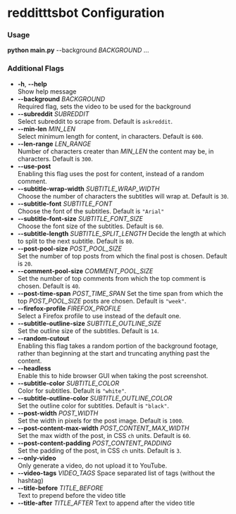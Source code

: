 # redditttsbot Configuration

### Usage
**python main.py** --background _BACKGROUND_ ...

### Additional Flags
* **-h**, **--help**  
  Show help message
* **--background** _BACKGROUND_  
  Required flag, sets the video to be used for the background
* **--subreddit** _SUBREDDIT_  
  Select subreddit to scrape from. Default is `askreddit`.
* **--min-len** _MIN\_LEN_  
  Select minimum length for content, in characters. Default is `600`.
* **--len-range** _LEN\_RANGE_  
    Number of characters creater than _MIN\_LEN_ the content may be, in characters. Default is `300`.
* **--use-post**  
    Enabling this flag uses the post for content, instead of a random comment.
* **--subtitle-wrap-width** _SUBTITLE\_WRAP\_WIDTH_  
    Choose the number of characters the subtitles will wrap at. Default is `30`.
* **--subtitle-font** _SUBTITLE\_FONT_  
    Choose the font of the subtitles. Default is `"Arial"`
* **--subtitle-font-size** _SUBTITLE\_FONT\_SIZE_  
    Choose the font size of the subtitles. Default is `60`.
* **--subtitle-length** _SUBTITLE\_SPLIT\_LENGTH_
    Decide the length at which to split to the next subtitle. Default is `80`.
* **--post-pool-size** _POST\_POOL\_SIZE_  
    Set the number of top posts from which the final post is chosen. Default is `20`.
* **--comment-pool-size** _COMMENT\_POOL\_SIZE_  
    Set the number of top comments from which the top comment is chosen. Default is `40`.
* **--post-time-span** _POST\_TIME\_SPAN_
    Set the time span from which the top _POST\_POOL\_SIZE_ posts are chosen. Default is `"week"`.
* **--firefox-profile** _FIREFOX\_PROFILE_  
    Select a Firefox profile to use instead of the default one.
* **--subtitle-outline-size** _SUBTITLE\_OUTLINE\_SIZE_  
    Set the outline size of the subtitles. Default is `14`.
* **--random-cutout**  
    Enabling this flag takes a random portion of the background footage, rather than beginning at the start and truncating anything past the content.
* **--headless**  
    Enable this to hide browser GUI when taking the post screenshot.
* **--subtitle-color** _SUBTITLE\_COLOR_  
    Color for subtitles. Default is `"white"`.
* **--subtitle-outline-color** _SUBTITLE\_OUTLINE\_COLOR_  
    Set the outline color for subtitles. Default is `"black"`.
* **--post-width** _POST\_WIDTH_  
    Set the width in pixels for the post image. Default is `1000`.
* **--post-content-max-width** _POST\_CONTENT\_MAX\_WIDTH_  
    Set the max width of the post, in CSS `ch` units. Default is `60`.
* **--post-content-padding** _POST\_CONTENT\_PADDING_  
    Set the padding of the post, in CSS `ch` units. Default is `3`.
* **--only-video**  
    Only generate a video, do not upload it to YouTube.
* **--video-tags** _VIDEO\_TAGS_
    Space separated list of tags (without the hashtag)
* **--title-before** _TITLE\_BEFORE_  
    Text to prepend before the video title
* **--title-after** _TITLE\_AFTER_
    Text to append after the video title
